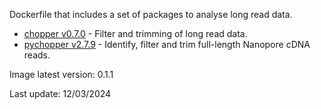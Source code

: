 Dockerfile that includes a set of packages to analyse long read data.

- [chopper v0.7.0](https://github.com/wdecoster/chopper) - Filter and trimming of long read data.
- [pychopper v2.7.9](https://github.com/epi2me-labs/pychopper) - Identify, filter and trim full-length Nanopore cDNA reads.

Image latest version: 0.1.1

Last update: 12/03/2024
